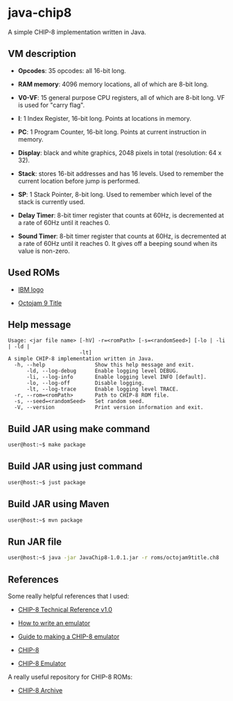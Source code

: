 # java-chip8
A simple CHIP-8 implementation written in Java.

## VM description
- **Opcodes**: 35 opcodes: all 16-bit long.

- **RAM memory**: 4096 memory locations, all of which are 8-bit long.

- **V0-VF**: 15 general purpose CPU registers, all of which are 8-bit long. VF is used for "carry flag".

- **I**: 1 Index Register, 16-bit long. Points at locations in memory.

- **PC**: 1 Program Counter, 16-bit long. Points at current instruction in memory.

- **Display**: black and white graphics, 2048 pixels in total (resolution: 64 x 32).

- **Stack**: stores 16-bit addresses and has 16 levels. Used to remember the current location before jump is performed.

- **SP**: 1 Stack Pointer, 8-bit long. Used to remember which level of the stack is currently used.

- **Delay Timer**: 8-bit timer register that counts at 60Hz, is decremented at a rate of 60Hz until it reaches 0.

- **Sound Timer**: 8-bit timer register that counts at 60Hz, is decremented at a rate of 60Hz until it reaches 0. It gives off a beeping sound when its value is non-zero.

## Used ROMs
- [IBM logo](https://github.com/loktar00/chip8/blob/master/roms/IBM%20Logo.ch8)

- [Octojam 9 Title](https://johnearnest.github.io/chip8Archive/play.html?p=octojam9title)

## Help message
```
Usage: <jar file name> [-hV] -r=<romPath> [-s=<randomSeed>] [-lo | -li | -ld |
                       -lt]
A simple CHIP-8 implementation written in Java.
  -h, --help                Show this help message and exit.
      -ld, --log-debug      Enable logging level DEBUG.
      -li, --log-info       Enable logging level INFO [default].
      -lo, --log-off        Disable logging.
      -lt, --log-trace      Enable logging level TRACE.
  -r, --rom=<romPath>       Path to CHIP-8 ROM file.
  -s, --seed=<randomSeed>   Set random seed.
  -V, --version             Print version information and exit.
```

## Build JAR using make command
```bash
user@host:~$ make package
```

## Build JAR using just command
```bash
user@host:~$ just package
```

## Build JAR using Maven
```bash
user@host:~$ mvn package
```

## Run JAR file
```bash
user@host:~$ java -jar JavaChip8-1.0.1.jar -r roms/octojam9title.ch8
```

## References
Some really helpful references that I used:

- [CHIP-8 Technical Reference v1.0](http://devernay.free.fr/hacks/chip8/C8TECH10.HTM)

- [How to write an emulator](https://multigesture.net/articles/how-to-write-an-emulator-chip-8-interpreter/)

- [Guide to making a CHIP-8 emulator](https://tobiasvl.github.io/blog/write-a-chip-8-emulator)

- [CHIP-8](https://www.wikiwand.com/en/CHIP-8)

- [CHIP-8 Emulator](https://github.com/brokenprogrammer/CHIP-8-Emulator)

A really useful repository for CHIP-8 ROMs:

- [CHIP-8 Archive](https://johnearnest.github.io/chip8Archive)
